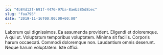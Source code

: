 ```yaml
---
id: "4b84d12f-691f-4476-97ba-8aeb385d8bec"
slug: "faa795"
date: "2019-11-16T00:00:00+00:00"
---
```


Laborum qui dignissimos. Ea assumenda provident. Eligendi et doloremque. A qui ut. Voluptatum temporibus voluptatem. Minima sit facilis. Corporis harum occaecati. Commodi doloremque non. Laudantium omnis deserunt. Neque harum voluptatem. Iste offici.
